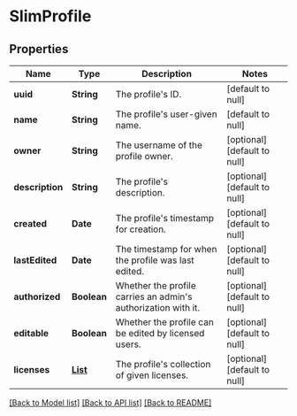 # SlimProfile
## Properties

| Name | Type | Description | Notes |
|------------ | ------------- | ------------- | -------------|
| **uuid** | **String** | The profile&#39;s ID. | [default to null] |
| **name** | **String** | The profile&#39;s user-given name. | [default to null] |
| **owner** | **String** | The username of the profile owner. | [optional] [default to null] |
| **description** | **String** | The profile&#39;s description. | [optional] [default to null] |
| **created** | **Date** | The profile&#39;s timestamp for creation. | [optional] [default to null] |
| **lastEdited** | **Date** | The timestamp for when the profile was last edited. | [optional] [default to null] |
| **authorized** | **Boolean** | Whether the profile carries an admin&#39;s authorization with it. | [optional] [default to null] |
| **editable** | **Boolean** | Whether the profile can be edited by licensed users. | [optional] [default to null] |
| **licenses** | [**List**](ProfileLicense.md) | The profile&#39;s collection of given licenses. | [optional] [default to null] |

[[Back to Model list]](../README.md#documentation-for-models) [[Back to API list]](../README.md#documentation-for-api-endpoints) [[Back to README]](../README.md)

